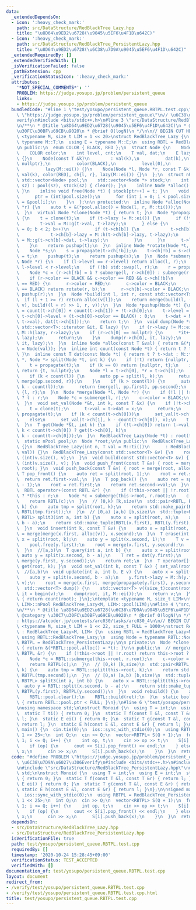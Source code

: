 ```yaml
---
data:
  _extendedDependsOn:
  - icon: ':heavy_check_mark:'
    path: src/DataStructure/RedBlackTree_Lazy.hpp
    title: "\u8D64\u9ED2\u6728(\u9045\u5EF6\u4F1D\u642C)"
  - icon: ':heavy_check_mark:'
    path: src/DataStructure/RedBlackTree_PersistentLazy.hpp
    title: "\u8D64\u9ED2\u6728(\u6C38\u7D9A\u9045\u5EF6\u4F1D\u642C)"
  _extendedRequiredBy: []
  _extendedVerifiedWith: []
  _isVerificationFailed: false
  _pathExtension: cpp
  _verificationStatusIcon: ':heavy_check_mark:'
  attributes:
    '*NOT_SPECIAL_COMMENTS*': ''
    PROBLEM: https://judge.yosupo.jp/problem/persistent_queue
    links:
    - https://judge.yosupo.jp/problem/persistent_queue
  bundledCode: "#line 1 \"test/yosupo/persistent_queue.RBTPL.test.cpp\"\n#define PROBLEM\
    \ \"https://judge.yosupo.jp/problem/persistent_queue\"\n// \u6C38\u7D9A\u6027\u306E\
    verify\n#include <bits/stdc++.h>\n#line 3 \"src/DataStructure/RedBlackTree_Lazy.hpp\"\
    \n/**\n * @title \u8D64\u9ED2\u6728(\u9045\u5EF6\u4F1D\u642C)\n * @category \u30C7\
    \u30FC\u30BF\u69CB\u9020\n * @brief O(logN)\n */\n\n// BEGIN CUT HERE\n\ntemplate\
    \ <typename M, size_t LIM = 1 << 20>\nstruct RedBlackTree_Lazy {\n  using T =\
    \ typename M::T;\n  using E = typename M::E;\n  using RBTL = RedBlackTree_Lazy;\n\
    \n public:\n  enum COLOR { BLACK, RED };\n  struct Node {\n    Node *ch[2];\n\
    \    COLOR color;\n    int level, cnt;\n    T val, dat;\n    E lazy;\n    Node()\
    \ {}\n    Node(const T &k)\n        : val(k),\n          dat(k),\n          ch{nullptr,\
    \ nullptr},\n          color(BLACK),\n          level(0),\n          cnt(1),\n\
    \          lazy(M::ei()) {}\n    Node(Node *l, Node *r, const T &k)\n        :\
    \ val(k), color(RED), ch{l, r}, lazy(M::ei()) {}\n  };\n  struct nPool {\n   \
    \ std::vector<Node> pool;\n    std::vector<Node *> stock;\n    int ptr;\n    nPool(int\
    \ sz) : pool(sz), stock(sz) { clear(); }\n    inline Node *alloc() { return stock[--ptr];\
    \ }\n    inline void free(Node *t) { stock[ptr++] = t; }\n    void clear() {\n\
    \      ptr = (int)pool.size();\n      for (int i = 0; i < pool.size(); i++) stock[i]\
    \ = &pool[i];\n    }\n  };\n\n protected:\n  inline Node *alloc(Node *l, Node\
    \ *r) {\n    auto t = &(*pool.alloc() = Node(l, r, M::ti()));\n    return pushup(t);\n\
    \  }\n  virtual Node *clone(Node *t) { return t; }\n  Node *propagate(Node *t)\
    \ {\n    t = clone(t);\n    if (t->lazy != M::ei()) {\n      if (!t->ch[0]) {\n\
    \        t->val = M::g(t->val, t->lazy);\n      } else {\n        for (char b\
    \ = 0; b < 2; b++)\n          if (t->ch[b]) {\n            t->ch[b] = clone(t->ch[b]);\n\
    \            t->ch[b]->lazy = M::h(t->ch[b]->lazy, t->lazy);\n            t->ch[b]->dat\
    \ = M::g(t->ch[b]->dat, t->lazy);\n          }\n      }\n      t->lazy = M::ei();\n\
    \    }\n    return pushup(t);\n  }\n  inline Node *rotate(Node *t, bool b) {\n\
    \    Node *s;\n    s = propagate(t->ch[!b]);\n    t->ch[!b] = s->ch[b];\n    s->ch[b]\
    \ = t;\n    pushup(t);\n    return pushup(s);\n  }\n  Node *submerge(Node *l,\
    \ Node *r) {\n    if (l->level == r->level) return alloc(l, r);\n    bool b =\
    \ l->level < r->level;\n    if (!b) std::swap(l, r);\n    r = propagate(r);\n\
    \    Node *c = (r->ch[!b] = b ? submerge(l, r->ch[0]) : submerge(r->ch[1], l));\n\
    \    if (r->color == BLACK && c->color == RED && c->ch[!b]\n        && c->ch[!b]->color\
    \ == RED) {\n      r->color = RED;\n      c->color = BLACK;\n      if (r->ch[b]->color\
    \ == BLACK) return rotate(r, b);\n      r->ch[b]->color = BLACK;\n    }\n    return\
    \ pushup(r);\n  }\n  Node *build(int l, int r, const std::vector<T> &v) {\n  \
    \  if (l + 1 >= r) return alloc(v[l]);\n    return merge(build(l, (l + r) >> 1,\
    \ v), build((l + r) >> 1, r, v));\n  }\n  Node *pushup(Node *t) {\n    t->cnt\
    \ = count(t->ch[0]) + count(t->ch[1]) + !t->ch[0];\n    t->level = t->ch[0] ?\
    \ t->ch[0]->level + (t->ch[0]->color == BLACK) : 0;\n    t->dat = M::f(M::f(dat(t->ch[0]),\
    \ t->val), dat(t->ch[1]));\n    return t;\n  }\n  void dump(Node *r, typename\
    \ std::vector<T>::iterator &it, E lazy) {\n    if (r->lazy != M::ei()) lazy =\
    \ M::h(lazy, r->lazy);\n    if (r->ch[0] == nullptr) {\n      *it++ = M::g(r->val,\
    \ lazy);\n      return;\n    }\n    dump(r->ch[0], it, lazy);\n    dump(r->ch[1],\
    \ it, lazy);\n  }\n  inline Node *alloc(const T &val) { return &(*pool.alloc()\
    \ = Node(val)); }\n  inline int count(const Node *t) { return t ? t->cnt : 0;\
    \ }\n  inline const T dat(const Node *t) { return t ? t->dat : M::ti(); }\n  std::pair<Node\
    \ *, Node *> split(Node *t, int k) {\n    if (!t) return {nullptr, nullptr};\n\
    \    t = propagate(t);\n    if (k == 0) return {nullptr, t};\n    if (k >= count(t))\
    \ return {t, nullptr};\n    Node *l = t->ch[0], *r = t->ch[1];\n    pool.free(t);\n\
    \    if (k < count(l)) {\n      auto pp = split(l, k);\n      return {pp.first,\
    \ merge(pp.second, r)};\n    }\n    if (k > count(l)) {\n      auto pp = split(r,\
    \ k - count(l));\n      return {merge(l, pp.first), pp.second};\n    }\n    return\
    \ {l, r};\n  }\n  Node *merge(Node *l, Node *r) {\n    if (!l || !r) return l\
    \ ? l : r;\n    Node *c = submerge(l, r);\n    c->color = BLACK;\n    return c;\n\
    \  }\n  void set_val(Node *&t, int k, const T &x) {\n    if (!t->ch[0]) {\n  \
    \    t = clone(t);\n      t->val = t->dat = x;\n      return;\n    }\n    t =\
    \ propagate(t);\n    if (k < count(t->ch[0]))\n      set_val(t->ch[0], k, x);\n\
    \    else\n      set_val(t->ch[1], k - count(t->ch[0]), x);\n    t = pushup(t);\n\
    \  }\n  T get(Node *&t, int k) {\n    if (!t->ch[0]) return t->val;\n    return\
    \ k < count(t->ch[0]) ? get(t->ch[0], k)\n                               : get(t->ch[1],\
    \ k - count(t->ch[0]));\n  }\n  RedBlackTree_Lazy(Node *t) : root(t) {}\n\n protected:\n\
    \  static nPool pool;\n  Node *root;\n\n public:\n  RedBlackTree_Lazy() : root(nullptr)\
    \ {}\n  RedBlackTree_Lazy(int n, T val = M::ti())\n      : RedBlackTree_Lazy(std::vector<T>(n,\
    \ val)) {}\n  RedBlackTree_Lazy(const std::vector<T> &v) {\n    root = build(0,\
    \ (int)v.size(), v);\n  }\n  void build(const std::vector<T> &v) { root = build(0,\
    \ (int)v.size(), v); }\n  void push_front(const T &v) { root = merge(alloc(v),\
    \ root); }\n  void push_back(const T &v) { root = merge(root, alloc(v)); }\n \
    \ T pop_front() {\n    auto ret = split(root, 1);\n    root = ret.second;\n  \
    \  return ret.first->val;\n  }\n  T pop_back() {\n    auto ret = split(root, count(root)\
    \ - 1);\n    root = ret.first;\n    return ret.second->val;\n  }\n  // merge\n\
    \  RBTL operator+(const RBTL &r) {\n    if (!this->root || !r.root) return this->root\
    \ ? *this : r;\n    Node *c = submerge(this->root, r.root);\n    c->color = BLACK;\n\
    \    return RBTL(c);\n  }\n  // [0,k) [k,size)\n  std::pair<RBTL, RBTL> split(int\
    \ k) {\n    auto tmp = split(root, k);\n    return std::make_pair(RBTL(tmp.first),\
    \ RBTL(tmp.first));\n  }\n  // [0,a) [a,b) [b,size)\n  std::tuple<RBTL, RBTL,\
    \ RBTL> split3(int a, int b) {\n    auto x = split(root, a);\n    auto y = split(x.second,\
    \ b - a);\n    return std::make_tuple(RBTL(x.first), RBTL(y.first), RBTL(y.second));\n\
    \  }\n  void insert(int k, const T &v) {\n    auto x = split(root, k);\n    root\
    \ = merge(merge(x.first, alloc(v)), x.second);\n  }\n  T erase(int k) {\n    auto\
    \ x = split(root, k);\n    auto y = split(x.second, 1);\n    T v = y.first->val;\n\
    \    pool.free(y.first);\n    root = merge(x.first, y.second);\n    return v;\n\
    \  }\n  //[a,b)\n  T query(int a, int b) {\n    auto x = split(root, a);\n   \
    \ auto y = split(x.second, b - a);\n    T ret = dat(y.first);\n    root = merge(x.first,\
    \ merge(y.first, y.second));\n    return ret;\n  }\n  T operator[](int k) { return\
    \ get(root, k); }\n  void set_val(int k, const T &x) { set_val(root, k, x); }\n\
    \  //[a,b)\n  void update(int a, int b, E v) {\n    auto x = split(root, a);\n\
    \    auto y = split(x.second, b - a);\n    y.first->lazy = M::h(y.first->lazy,\
    \ v);\n    root = merge(x.first, merge(propagate(y.first), y.second));\n  }\n\
    \  std::vector<T> dump() {\n    std::vector<T> v((size_t)count(root));\n    auto\
    \ it = begin(v);\n    dump(root, it, M::ei());\n    return v;\n  }\n  int size()\
    \ { return count(root); }\n};\ntemplate <typename M, size_t LIM>\ntypename RedBlackTree_Lazy<M,\
    \ LIM>::nPool RedBlackTree_Lazy<M, LIM>::pool(LIM);\n#line 4 \"src/DataStructure/RedBlackTree_PersistentLazy.hpp\"\
    \n/**\n * @title \u8D64\u9ED2\u6728(\u6C38\u7D9A\u9045\u5EF6\u4F1D\u642C)\n *\
    \ @category \u30C7\u30FC\u30BF\u69CB\u9020\n * @brief O(logN)\n */\n\n// verify\u7528\
    : https://atcoder.jp/contests/arc030/tasks/arc030_4\n\n// BEGIN CUT HERE\n\ntemplate\
    \ <typename M, size_t LIM = 1 << 22, size_t FULL = 1000>\nstruct RedBlackTree_PersistentLazy\
    \ : RedBlackTree_Lazy<M, LIM> {\n  using RBTL = RedBlackTree_Lazy<M, LIM>;\n \
    \ using RBTL::RedBlackTree_Lazy;\n  using Node = typename RBTL::Node;\n  using\
    \ RBTPL = RedBlackTree_PersistentLazy;\n\n private:\n  Node *clone(Node *t) override\
    \ { return &(*RBTL::pool.alloc() = *t); }\n\n public:\n  // merge\n  RBTPL operator+(const\
    \ RBTPL &r) {\n    if (!this->root || !r.root) return this->root ? *this : r;\n\
    \    Node *c = RBTL::submerge(this->root, r.root);\n    c->color = RBTL::BLACK;\n\
    \    return RBTPL(c);\n  }\n  // [0,k) [k,size)\n  std::pair<RBTPL, RBTPL> split(int\
    \ k) {\n    auto tmp = RBTL::split(this->root, k);\n    return std::make_pair(RBTPL(tmp.first),\
    \ RBTPL(tmp.second));\n  }\n  // [0,a) [a,b) [b,size)\n  std::tuple<RBTPL, RBTPL,\
    \ RBTPL> split3(int a, int b) {\n    auto x = RBTL::split(this->root, a);\n  \
    \  auto y = RBTL::split(x.second, b - a);\n    return std::make_tuple(RBTPL(x.first),\
    \ RBTPL(y.first), RBTPL(y.second));\n  }\n  void rebuild() {\n    auto ret = RBTL::dump();\n\
    \    RBTL::pool.clear();\n    RBTL::build(ret);\n  }\n  static bool almost_full()\
    \ { return RBTL::pool.ptr < FULL; }\n};\n#line 6 \"test/yosupo/persistent_queue.RBTPL.test.cpp\"\
    \nusing namespace std;\n\nstruct Monoid {\n  using T = int;\n  using E = int;\n\
    \  static T ti() { return 0; }\n  static T f(const T &l, const T &r) { return\
    \ l; }\n  static E ei() { return 0; }\n  static T g(const T &l, const E &r) {\
    \ return l; }\n  static E h(const E &l, const E &r) { return l; }\n};\n\nsigned\
    \ main() {\n  cin.tie(0);\n  ios::sync_with_stdio(0);\n  using RBTPL = RedBlackTree_PersistentLazy<Monoid,\
    \ 1 << 25>;\n  int Q;\n  cin >> Q;\n  vector<RBTPL> S(Q + 1);\n  for (int i =\
    \ 1; i <= Q; i++) {\n    int op, t;\n    cin >> op >> t;\n    S[i] = S[++t];\n\
    \    if (op) {\n      cout << S[i].pop_front() << endl;\n    } else {\n      int\
    \ x;\n      cin >> x;\n      S[i].push_back(x);\n    }\n  }\n  return 0;\n}\n"
  code: "#define PROBLEM \"https://judge.yosupo.jp/problem/persistent_queue\"\n//\
    \ \u6C38\u7D9A\u6027\u306Everify\n#include <bits/stdc++.h>\n#include \"src/DataStructure/RedBlackTree_Lazy.hpp\"\
    \n#include \"src/DataStructure/RedBlackTree_PersistentLazy.hpp\"\nusing namespace\
    \ std;\n\nstruct Monoid {\n  using T = int;\n  using E = int;\n  static T ti()\
    \ { return 0; }\n  static T f(const T &l, const T &r) { return l; }\n  static\
    \ E ei() { return 0; }\n  static T g(const T &l, const E &r) { return l; }\n \
    \ static E h(const E &l, const E &r) { return l; }\n};\n\nsigned main() {\n  cin.tie(0);\n\
    \  ios::sync_with_stdio(0);\n  using RBTPL = RedBlackTree_PersistentLazy<Monoid,\
    \ 1 << 25>;\n  int Q;\n  cin >> Q;\n  vector<RBTPL> S(Q + 1);\n  for (int i =\
    \ 1; i <= Q; i++) {\n    int op, t;\n    cin >> op >> t;\n    S[i] = S[++t];\n\
    \    if (op) {\n      cout << S[i].pop_front() << endl;\n    } else {\n      int\
    \ x;\n      cin >> x;\n      S[i].push_back(x);\n    }\n  }\n  return 0;\n}"
  dependsOn:
  - src/DataStructure/RedBlackTree_Lazy.hpp
  - src/DataStructure/RedBlackTree_PersistentLazy.hpp
  isVerificationFile: true
  path: test/yosupo/persistent_queue.RBTPL.test.cpp
  requiredBy: []
  timestamp: '2020-10-24 15:28:45+09:00'
  verificationStatus: TEST_ACCEPTED
  verifiedWith: []
documentation_of: test/yosupo/persistent_queue.RBTPL.test.cpp
layout: document
redirect_from:
- /verify/test/yosupo/persistent_queue.RBTPL.test.cpp
- /verify/test/yosupo/persistent_queue.RBTPL.test.cpp.html
title: test/yosupo/persistent_queue.RBTPL.test.cpp
---
```

